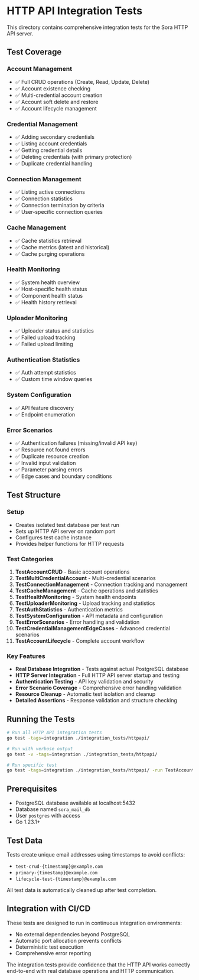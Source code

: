 # HTTP API Integration Tests

This directory contains comprehensive integration tests for the Sora HTTP API server.

## Test Coverage

### **Account Management**
- ✅ Full CRUD operations (Create, Read, Update, Delete)
- ✅ Account existence checking
- ✅ Multi-credential account creation
- ✅ Account soft delete and restore
- ✅ Account lifecycle management

### **Credential Management** 
- ✅ Adding secondary credentials
- ✅ Listing account credentials
- ✅ Getting credential details
- ✅ Deleting credentials (with primary protection)
- ✅ Duplicate credential handling

### **Connection Management**
- ✅ Listing active connections
- ✅ Connection statistics
- ✅ Connection termination by criteria
- ✅ User-specific connection queries

### **Cache Management**
- ✅ Cache statistics retrieval
- ✅ Cache metrics (latest and historical)
- ✅ Cache purging operations

### **Health Monitoring**
- ✅ System health overview
- ✅ Host-specific health status
- ✅ Component health status
- ✅ Health history retrieval

### **Uploader Monitoring**
- ✅ Uploader status and statistics
- ✅ Failed upload tracking
- ✅ Failed upload limiting

### **Authentication Statistics**
- ✅ Auth attempt statistics
- ✅ Custom time window queries

### **System Configuration**
- ✅ API feature discovery
- ✅ Endpoint enumeration

### **Error Scenarios**
- ✅ Authentication failures (missing/invalid API key)
- ✅ Resource not found errors
- ✅ Duplicate resource creation
- ✅ Invalid input validation
- ✅ Parameter parsing errors
- ✅ Edge cases and boundary conditions

## Test Structure

### **Setup**
- Creates isolated test database per test run
- Sets up HTTP API server on random port
- Configures test cache instance
- Provides helper functions for HTTP requests

### **Test Categories**

1. **TestAccountCRUD** - Basic account operations
2. **TestMultiCredentialAccount** - Multi-credential scenarios
3. **TestConnectionManagement** - Connection tracking and management
4. **TestCacheManagement** - Cache operations and statistics
5. **TestHealthMonitoring** - System health endpoints
6. **TestUploaderMonitoring** - Upload tracking and statistics
7. **TestAuthStatistics** - Authentication metrics
8. **TestSystemConfiguration** - API metadata and configuration
9. **TestErrorScenarios** - Error handling and validation
10. **TestCredentialManagementEdgeCases** - Advanced credential scenarios
11. **TestAccountLifecycle** - Complete account workflow

### **Key Features**

- **Real Database Integration** - Tests against actual PostgreSQL database
- **HTTP Server Integration** - Full HTTP API server startup and testing
- **Authentication Testing** - API key validation and security
- **Error Scenario Coverage** - Comprehensive error handling validation
- **Resource Cleanup** - Automatic test isolation and cleanup
- **Detailed Assertions** - Response validation and structure checking

## Running the Tests

```bash
# Run all HTTP API integration tests
go test -tags=integration ./integration_tests/httpapi/

# Run with verbose output
go test -v -tags=integration ./integration_tests/httpapi/

# Run specific test
go test -tags=integration ./integration_tests/httpapi/ -run TestAccountCRUD
```

## Prerequisites

- PostgreSQL database available at localhost:5432
- Database named `sora_mail_db` 
- User `postgres` with access
- Go 1.23.1+

## Test Data

Tests create unique email addresses using timestamps to avoid conflicts:
- `test-crud-{timestamp}@example.com`
- `primary-{timestamp}@example.com`
- `lifecycle-test-{timestamp}@example.com`

All test data is automatically cleaned up after test completion.

## Integration with CI/CD

These tests are designed to run in continuous integration environments:
- No external dependencies beyond PostgreSQL
- Automatic port allocation prevents conflicts
- Deterministic test execution
- Comprehensive error reporting

The integration tests provide confidence that the HTTP API works correctly end-to-end with real database operations and HTTP communication.